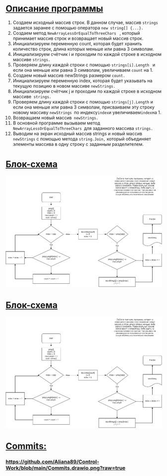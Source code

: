 # [Описание программы](https://github.com/Aliana89/Control-Work/tree/main/Control_Work)

1. Создаем исходный массив строк. В данном случае, массив `strings` задается заранее с помощью оператора `new string[] {...}.`
2. Создаем метод `NewArrayLessOrEqualToThreeChars ` , который принимает массив строк и возвращает новый массив строк.
3. Инициализируем переменную count, которая будет хранить количество строк, длина которых меньше или равна 3 символам.
4. Инициализируем счётчик i и проходим по каждой строке в исходном массиве `strings.`
5. Проверяем длину каждой строки с помощью `strings[i].Length ` и если она меньше или равна 3 символам, увеличиваем `сount` на 1.
6. Создаем новый массив newStrings размером `count.`
7. Инициализируем переменную index, которая будет указывать на текущую позицию в новом массиве `newStrings.`
8. Инициализируем счётчик j и проходим по каждой строке в исходном массиве` strings.`
9. Проверяем длину каждой строки с помощью `strings[j].Length` и если она меньше или равна 3 символам, присваиваем эту строку новому массиву `newStrings `по индексу` index `и увеличиваем` index `на 1.
10. Возвращаем новый массив` newStrings.`
11. В основной программе вызываем метод `NewArrayLessOrEqualToThreeChars `для заданного массива `strings.`
12. Выводим на экран исходный массив strings и новый массив` newStrings` с помощью метода `string.Join,` который объединяет элементы массива в одну строку с заданным разделителем.

# [Блок-схема](https://github.com/Aliana89/Control-Work/blob/main/%D0%91%D0%BB%D0%BE%D0%BA-%D1%81%D1%85%D0%B5%D0%BC%D0%B0.drawio.png)

![Image](%D0%91%D0%BB%D0%BE%D0%BA-%D1%81%D1%85%D0%B5%D0%BC%D0%B0.drawio.png)

# [Блок-схема](https://github.com/Aliana89/Control-Work/blob/main/%D0%91%D0%BB%D0%BE%D0%BA-%D1%81%D1%85%D0%B5%D0%BC%D0%B0.drawio.png)

![Image](%D0%91%D0%BB%D0%BE%D0%BA-%D1%81%D1%85%D0%B5%D0%BC%D0%B0.drawio.png)


# [Commits:](!%5BCommits%5D%28https://github.com/Aliana89/Control-Work/blob/main/Commits.drawio.png?raw=true%29)
### https://github.com/Aliana89/Control-Work/blob/main/Commits.drawio.png?raw=true
